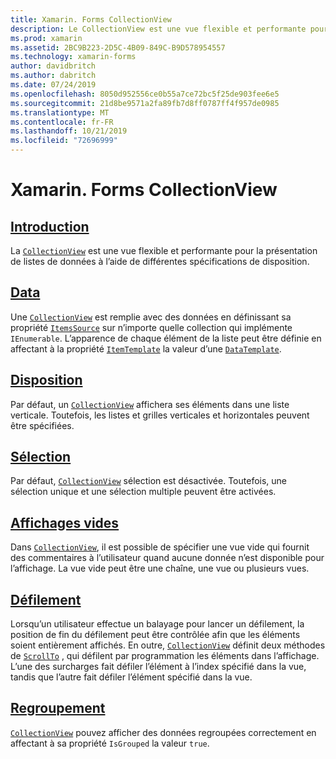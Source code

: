 ```yaml
---
title: Xamarin. Forms CollectionView
description: Le CollectionView est une vue flexible et performante pour la présentation de listes de données à l’aide de différentes spécifications de disposition.
ms.prod: xamarin
ms.assetid: 2BC9B223-2D5C-4B09-849C-B9D578954557
ms.technology: xamarin-forms
author: davidbritch
ms.author: dabritch
ms.date: 07/24/2019
ms.openlocfilehash: 8050d952556ce0b55a7ce72bc5f25de903fee6e5
ms.sourcegitcommit: 21d8be9571a2fa89fb7d8ff0787ff4f957de0985
ms.translationtype: MT
ms.contentlocale: fr-FR
ms.lasthandoff: 10/21/2019
ms.locfileid: "72696999"
---
```

# <a name="xamarinforms-collectionview"></a>Xamarin. Forms CollectionView

## <a name="introductionintroductionmd"></a>[Introduction](introduction.md)

La [`CollectionView`](xref:Xamarin.Forms.CollectionView) est une vue flexible et performante pour la présentation de listes de données à l’aide de différentes spécifications de disposition.

## <a name="datapopulate-datamd"></a>[Data](populate-data.md)

Une [`CollectionView`](xref:Xamarin.Forms.CollectionView) est remplie avec des données en définissant sa propriété [`ItemsSource`](xref:Xamarin.Forms.ItemsView.ItemsSource) sur n’importe quelle collection qui implémente `IEnumerable`. L’apparence de chaque élément de la liste peut être définie en affectant à la propriété [`ItemTemplate`](xref:Xamarin.Forms.ItemsView.ItemTemplate) la valeur d’une [`DataTemplate`](xref:Xamarin.Forms.DataTemplate).

## <a name="layoutlayoutmd"></a>[Disposition](layout.md)

Par défaut, un [`CollectionView`](xref:Xamarin.Forms.CollectionView) affichera ses éléments dans une liste verticale. Toutefois, les listes et grilles verticales et horizontales peuvent être spécifiées.

## <a name="selectionselectionmd"></a>[Sélection](selection.md)

Par défaut, [`CollectionView`](xref:Xamarin.Forms.CollectionView) sélection est désactivée. Toutefois, une sélection unique et une sélection multiple peuvent être activées.

## <a name="empty-viewsemptyviewmd"></a>[Affichages vides](emptyview.md)

Dans [`CollectionView`](xref:Xamarin.Forms.CollectionView), il est possible de spécifier une vue vide qui fournit des commentaires à l’utilisateur quand aucune donnée n’est disponible pour l’affichage. La vue vide peut être une chaîne, une vue ou plusieurs vues.

## <a name="scrollingscrollingmd"></a>[Défilement](scrolling.md)

Lorsqu’un utilisateur effectue un balayage pour lancer un défilement, la position de fin du défilement peut être contrôlée afin que les éléments soient entièrement affichés. En outre, [`CollectionView`](xref:Xamarin.Forms.CollectionView) définit deux méthodes de [`ScrollTo`](xref:Xamarin.Forms.ItemsView.ScrollTo*) , qui défilent par programmation les éléments dans l’affichage. L’une des surcharges fait défiler l’élément à l’index spécifié dans la vue, tandis que l’autre fait défiler l’élément spécifié dans la vue.

## <a name="groupinggroupingmd"></a>[Regroupement](grouping.md)

[`CollectionView`](xref:Xamarin.Forms.CollectionView) pouvez afficher des données regroupées correctement en affectant à sa propriété `IsGrouped` la valeur `true`.
